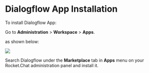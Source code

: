# Dialogflow App Installation

To install Dialogflow App:

Go to **Administration** > **Workspace** > **Apps**.

as shown below:

![](<../../../../../.gitbook/assets/2021-11-20\_23-29-48 (1) (1) (1) (1) (12) (10) (1) (1) (6).png>)

Search Dialogflow under the **Marketplace** tab in **Apps** menu on your Rocket.Chat administration panel and install it.
